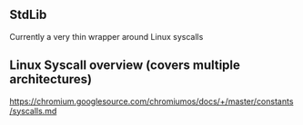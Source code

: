 ## StdLib 


Currently a very thin wrapper around Linux syscalls

## Linux Syscall overview (covers multiple architectures)
https://chromium.googlesource.com/chromiumos/docs/+/master/constants/syscalls.md

